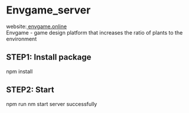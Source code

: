 # Envgame_server
website:<a href='https://envgame.online'> envgame.online</a> <br/>
Envgame - game design platform that increases the ratio of plants to the environment
## STEP1: Install package
npm install
## STEP2: Start
npm run nm 
start server successfully 

